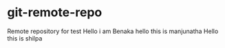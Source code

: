 # git-remote-repo
Remote repository for test
Hello i am Benaka
hello this is manjunatha
Hello this is shilpa
